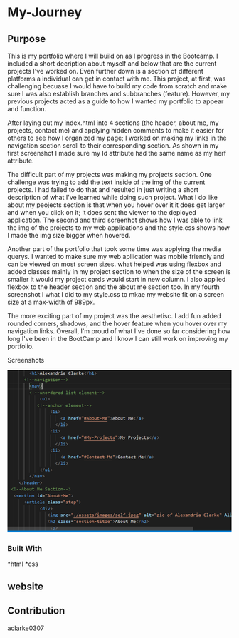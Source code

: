# My-Journey

## Purpose

This is my portfolio where I will build on as I progress in the Bootcamp. I included a short decription about myself and below that are the current projects I've worked on. Even further down is a section of different platforms a individual can get in contact with me. This project, at first, was challenging becuase I would have to build my code from scratch and make sure I was also establish branches and subbranches (feature). However, my previous projects acted as a guide to how I wanted my portfolio to appear and function.

After laying out my index.html into 4 sections (the header, about me, my projects, contact me) and applying hidden comments to make it easier for others to see how I organized my page; I worked on making my links in the navigation section scroll to their corresponding section. As shown in my first screenshot I made sure my Id attribute had the same name as my herf attribute.

The difficult part of my projects was making my projects section. One challenge was trying to add the text inside of the img of the current projects. I had failed to do that and resulted in just writing a short description of what I've learned while doing such project. What I do like about my peojects section is that when you hover over it it does get larger and when you click on it; it does sent the viewer to the deployed application. The second and third screenhot shows how I was able to link the img of the projects to my web applications and the style.css shows how I made the img size bigger when hovered.

Another part of the portfolio that took some time was applying the media querys. I wanted to make sure my web apllication was mobile friendly and can be viewed on most screen sizes. what helped was using flexbox and added classes mainly in my project section to when the size of the screen is smaller it would my project cards would start in new column. I also applied flexbox to the header section and the about me section too. In my fourth screenshot I what I did to my style.css to mkae my website fit on a screen size at a max-width of 989px.

The more exciting part of my project was the aesthetisc. I add fun added rounded corners, shadows, and the hover feature when you hover over my navigation links. Overall, I'm proud of what I've done so far considering how long I've been in the BootCamp and I know I can still work on improving my portfolio.

Screenshots

![screenshot](assets/images/screenshot1.png)

### Built With
*html
*css
## website

## Contribution
aclarke0307
